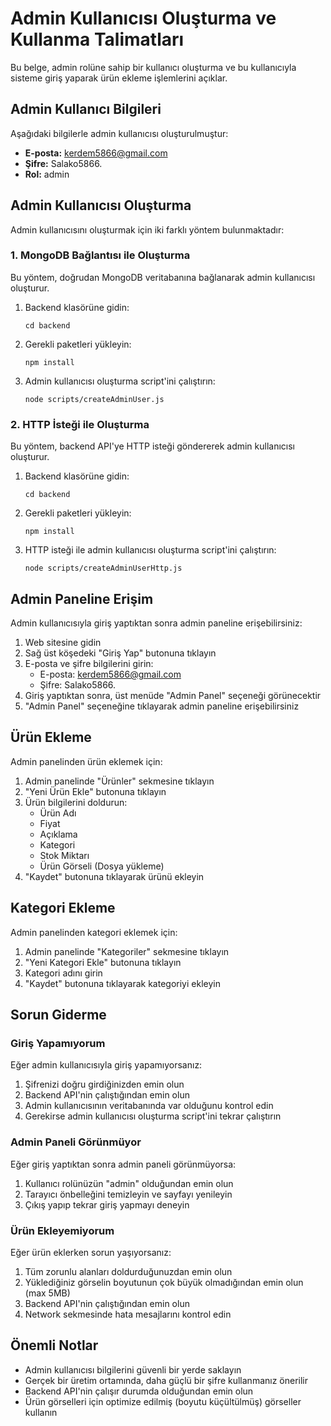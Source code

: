# Admin Kullanıcısı Oluşturma ve Kullanma Talimatları

Bu belge, admin rolüne sahip bir kullanıcı oluşturma ve bu kullanıcıyla sisteme giriş yaparak ürün ekleme işlemlerini açıklar.

## Admin Kullanıcı Bilgileri

Aşağıdaki bilgilerle admin kullanıcısı oluşturulmuştur:

- **E-posta:** kerdem5866@gmail.com
- **Şifre:** Salako5866.
- **Rol:** admin

## Admin Kullanıcısı Oluşturma

Admin kullanıcısını oluşturmak için iki farklı yöntem bulunmaktadır:

### 1. MongoDB Bağlantısı ile Oluşturma

Bu yöntem, doğrudan MongoDB veritabanına bağlanarak admin kullanıcısı oluşturur.

1. Backend klasörüne gidin:
   ```
   cd backend
   ```

2. Gerekli paketleri yükleyin:
   ```
   npm install
   ```

3. Admin kullanıcısı oluşturma script'ini çalıştırın:
   ```
   node scripts/createAdminUser.js
   ```

### 2. HTTP İsteği ile Oluşturma

Bu yöntem, backend API'ye HTTP isteği göndererek admin kullanıcısı oluşturur.

1. Backend klasörüne gidin:
   ```
   cd backend
   ```

2. Gerekli paketleri yükleyin:
   ```
   npm install
   ```

3. HTTP isteği ile admin kullanıcısı oluşturma script'ini çalıştırın:
   ```
   node scripts/createAdminUserHttp.js
   ```

## Admin Paneline Erişim

Admin kullanıcısıyla giriş yaptıktan sonra admin paneline erişebilirsiniz:

1. Web sitesine gidin
2. Sağ üst köşedeki "Giriş Yap" butonuna tıklayın
3. E-posta ve şifre bilgilerini girin:
   - E-posta: kerdem5866@gmail.com
   - Şifre: Salako5866.
4. Giriş yaptıktan sonra, üst menüde "Admin Panel" seçeneği görünecektir
5. "Admin Panel" seçeneğine tıklayarak admin paneline erişebilirsiniz

## Ürün Ekleme

Admin panelinden ürün eklemek için:

1. Admin panelinde "Ürünler" sekmesine tıklayın
2. "Yeni Ürün Ekle" butonuna tıklayın
3. Ürün bilgilerini doldurun:
   - Ürün Adı
   - Fiyat
   - Açıklama
   - Kategori
   - Stok Miktarı
   - Ürün Görseli (Dosya yükleme)
4. "Kaydet" butonuna tıklayarak ürünü ekleyin

## Kategori Ekleme

Admin panelinden kategori eklemek için:

1. Admin panelinde "Kategoriler" sekmesine tıklayın
2. "Yeni Kategori Ekle" butonuna tıklayın
3. Kategori adını girin
4. "Kaydet" butonuna tıklayarak kategoriyi ekleyin

## Sorun Giderme

### Giriş Yapamıyorum

Eğer admin kullanıcısıyla giriş yapamıyorsanız:

1. Şifrenizi doğru girdiğinizden emin olun
2. Backend API'nin çalıştığından emin olun
3. Admin kullanıcısının veritabanında var olduğunu kontrol edin
4. Gerekirse admin kullanıcısı oluşturma script'ini tekrar çalıştırın

### Admin Paneli Görünmüyor

Eğer giriş yaptıktan sonra admin paneli görünmüyorsa:

1. Kullanıcı rolünüzün "admin" olduğundan emin olun
2. Tarayıcı önbelleğini temizleyin ve sayfayı yenileyin
3. Çıkış yapıp tekrar giriş yapmayı deneyin

### Ürün Ekleyemiyorum

Eğer ürün eklerken sorun yaşıyorsanız:

1. Tüm zorunlu alanları doldurduğunuzdan emin olun
2. Yüklediğiniz görselin boyutunun çok büyük olmadığından emin olun (max 5MB)
3. Backend API'nin çalıştığından emin olun
4. Network sekmesinde hata mesajlarını kontrol edin

## Önemli Notlar

- Admin kullanıcısı bilgilerini güvenli bir yerde saklayın
- Gerçek bir üretim ortamında, daha güçlü bir şifre kullanmanız önerilir
- Backend API'nin çalışır durumda olduğundan emin olun
- Ürün görselleri için optimize edilmiş (boyutu küçültülmüş) görseller kullanın